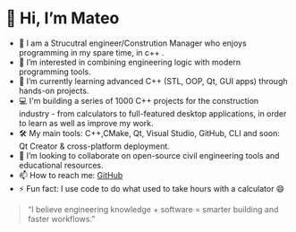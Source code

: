 # 👋 Hi, I’m Mateo

- 🧱 I am a Strucutral engineer/Constrution Manager who enjoys programming in my spare time, in c++ .
- 👀 I’m interested in combining engineering logic with modern programming tools.
- 🌱 I’m currently learning advanced C++ (STL, OOP, Qt, GUI apps) through hands-on projects.
- 💻 I'm building a series of 1000 C++ projects for the construction industry - from calculators to full-featured desktop applications, in order to learn as well as improve my work.
- 🛠 My main tools: C++,CMake, Qt, Visual Studio, GitHub, CLI and soon: Qt Creator & cross-platform deployment.
- 💞️ I’m looking to collaborate on open-source civil engineering tools and educational resources.
- 📫 How to reach me: [GitHub](https://github.com/RidokuseNNIN)
- ⚡ Fun fact: I use code to do what used to take hours with a calculator 😄

> “I believe engineering knowledge + software = smarter building and faster workflows.”
